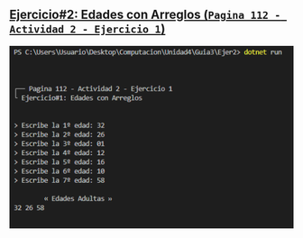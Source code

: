 ## [**Ejercicio#2: Edades con Arreglos (`Pagina 112 - Actividad 2 - Ejercicio 1`)**](./Program.cs)
<img src="../Imgs/Ejer%232.PNG">